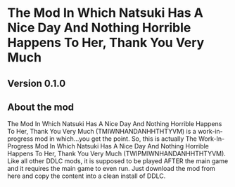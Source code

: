 # The Mod In Which Natsuki Has A Nice Day And Nothing Horrible Happens To Her, Thank You Very Much

## Version 0.1.0

## About the mod

The Mod In Which Natsuki Has A Nice Day And Nothing Horrible Happens To Her, Thank You Very Much
(TMIWNHANDANHHTHTYVM) is a work-in-progress mod in which...you get the point.
So, this is actually The Work-In-Progress Mod In Which Natsuki Has A Nice Day And Nothing Horrible Happens To Her, Thank You Very Much
(TWIPMIWNHANDANHHTHTYVM).
Like all other DDLC mods, it is supposed to be played AFTER the main game and it requires the main game to even run.
Just download the mod from here and copy the content into a clean install of DDLC.